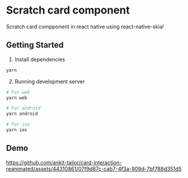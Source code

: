 # Scratch card component

Scratch card compponent in react native using react-native-skia!

## Getting Started

1. Install dependencies

```bash
yarn
```

2. Running development server

```bash
# For web
yarn web

# For android
yarn android

# For ios
yarn ios
```

## Demo

https://github.com/ankit-tailor/card-interaction-reanimated/assets/44310861/07f9d87c-cab7-4f3a-909d-7bf788d351d5


